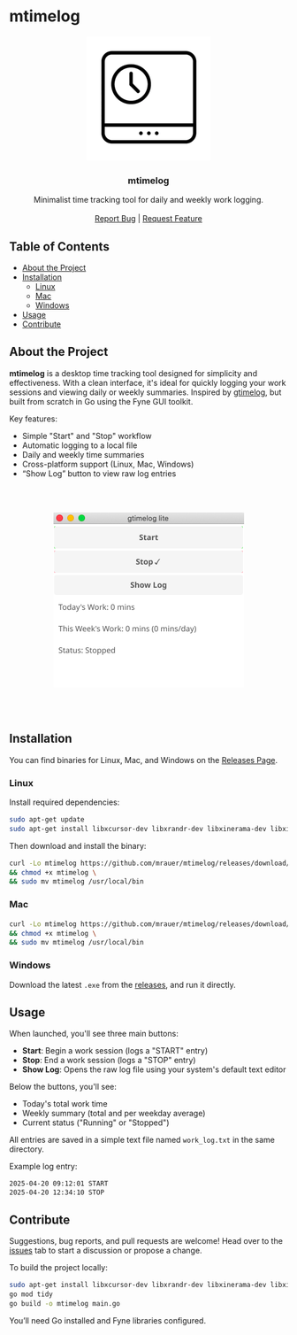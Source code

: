 # mtimelog

<!-- PROJECT LOGO -->
<p align="center">
  <a href="#">
    <img src="images/logo.png" alt="Logo" width="225" height="225">
  </a>

  <h3 align="center">mtimelog</h3>

  <p align="center">
    Minimalist time tracking tool for daily and weekly work logging.
    <br />
    <br />
    <a href="https://github.com/mrauer/mtimelog/issues">Report Bug</a>
    |
    <a href="https://github.com/mrauer/mtimelog/issues">Request Feature</a>
  </p>
</p>

## Table of Contents

* [About the Project](#about-the-project)
* [Installation](#installation)
  * [Linux](#linux)
  * [Mac](#mac)
  * [Windows](#windows)
* [Usage](#usage)
* [Contribute](#contribute)

## About the Project

**mtimelog** is a desktop time tracking tool designed for simplicity and effectiveness. With a clean interface, it's ideal for quickly logging your work sessions and viewing daily or weekly summaries. Inspired by [gtimelog](https://gtimelog.org/), but built from scratch in Go using the Fyne GUI toolkit.

Key features:

- Simple "Start" and "Stop" workflow  
- Automatic logging to a local file  
- Daily and weekly time summaries  
- Cross-platform support (Linux, Mac, Windows)  
- “Show Log” button to view raw log entries

<br><br>

<div align="center">
  <img src="images/screenshot.png" alt="Screenshot">
</div>

<br><br>

## Installation

You can find binaries for Linux, Mac, and Windows on the [Releases Page](https://github.com/mrauer/mtimelog/releases).

### Linux

Install required dependencies:

```bash
sudo apt-get update
sudo apt-get install libxcursor-dev libxrandr-dev libxinerama-dev libxi-dev libgl1-mesa-dev xorg-dev
```

Then download and install the binary:

```bash
curl -Lo mtimelog https://github.com/mrauer/mtimelog/releases/download/v0.1.0/mtimelog_linux_amd64 \
&& chmod +x mtimelog \
&& sudo mv mtimelog /usr/local/bin
```

### Mac

```bash
curl -Lo mtimelog https://github.com/mrauer/mtimelog/releases/download/v0.1.0/mtimelog_darwin_amd64 \
&& chmod +x mtimelog \
&& sudo mv mtimelog /usr/local/bin
```

### Windows

Download the latest `.exe` from the [releases](https://github.com/mrauer/mtimelog/releases), and run it directly.

## Usage

When launched, you'll see three main buttons:

- **Start**: Begin a work session (logs a "START" entry)  
- **Stop**: End a work session (logs a "STOP" entry)  
- **Show Log**: Opens the raw log file using your system's default text editor  

Below the buttons, you'll see:

- Today's total work time  
- Weekly summary (total and per weekday average)  
- Current status ("Running" or "Stopped")  

All entries are saved in a simple text file named `work_log.txt` in the same directory.

Example log entry:

```
2025-04-20 09:12:01 START  
2025-04-20 12:34:10 STOP
```

## Contribute

Suggestions, bug reports, and pull requests are welcome! Head over to the [issues](https://github.com/mrauer/mtimelog/issues) tab to start a discussion or propose a change.

To build the project locally:

```bash
sudo apt-get install libxcursor-dev libxrandr-dev libxinerama-dev libxi-dev libgl1-mesa-dev xorg-dev
go mod tidy
go build -o mtimelog main.go
```

You’ll need Go installed and Fyne libraries configured.

